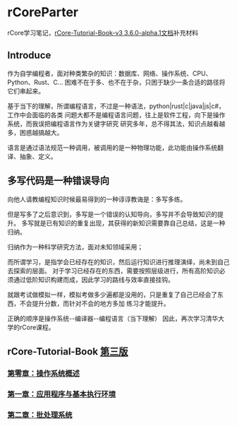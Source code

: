 # rCoreParter
rCore学习笔记，[rCore-Tutorial-Book-v3 3.6.0-alpha.1文档](https://rcore-os.cn/rCore-Tutorial-Book-v3/index.html)补充材料
## Introduce
作为自学编程者，面对种类繁杂的知识：数据库、网络、操作系统、CPU、Python、Rust、C...
困难不在于多、也不在于杂，只困于缺少一条合适的路径将它们串起来。

基于当下的理解，所谓编程语言，不过是一种语法，python|rust|c|java|js|c#，工作中会面临的各类
问题大都不是编程语言问题，往上是软件工程，向下是操作系统，而我误把编程语言作为关键字研究
研究多年，总不得其法，知识点越看越多，困惑越搞越大。

语言是通过语法规范一种调用，被调用的是一种物理功能，此功能由操作系统翻译、抽象、定义。
## 多写代码是一种错误导向
向他人请教编程知识时候最易得到的一种谆谆教诲是：多写多练。   

但是写多了之后意识到，多写是一个错误的认知导向，多写并不会导致知识的提升。
多写就是已有知识的重复出现，其获得的新知识需要靠自己总结，这是一种归纳。

归纳作为一种科学研究方法，面对未知领域采用；

而所谓学习，是指学会已经存在的知识，然后运行知识进行推理演绎，尚未到自己去探索的层面。
对于学习已经存在的东西，需要按照层级进行，所有高阶知识必须通过低阶知识构建而成，因此学习的路线与效率直接挂钩。

就跟考试做模拟一样，模拟考做多少遍都是没用的，只是重复了自己已经会了东西，不会提升分数，而针对不会的地方多加
练习才能提升。

正确的顺序是操作系统--编译器--编程语言（当下理解）
因此，再次学习清华大学的rCore课程。
## rCore-Tutorial-Book [第三版](./supplementary_materials/ch.md)
### [第零章：操作系统概述](./supplementary_materials/ch0.md)
### [第一章：应用程序与基本执行环境](./supplementary_materials/ch1.md)
### [第二章：批处理系统](./supplementary_materials/ch2.md)

